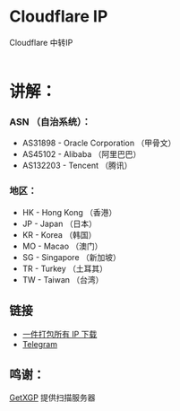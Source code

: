 # Cloudflare IP
Cloudflare 中转IP<br>
<br>
# 讲解：
### ASN （自治系统）：
* AS31898 - Oracle Corporation （甲骨文）<br>
* AS45102 - Alibaba （阿里巴巴）<br>
* AS132203 - Tencent （腾讯）<br>
### 地区：
* HK - Hong Kong （香港）<br>
* JP - Japan （日本）<br>
* KR - Korea （韩国）<br>
* MO - Macao （澳门）<br>
* SG - Singapore （新加坡）<br>
* TR - Turkey （土耳其）<br>
* TW - Taiwan （台湾）<br>

## 链接
* [一件打包所有 IP 下载](https://github.com/ZedWAre-CN/cloudflare-ip/archive/refs/heads/main.zip)
* [Telegram](https://t.me/zedware_cn_cloudflare_ip)
## 鸣谢：
[GetXGP](https://getxgp.link) 提供扫描服务器
